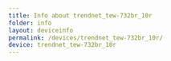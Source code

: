 ```yaml
---
title: Info about trendnet_tew-732br_10r
folder: info
layout: deviceinfo
permalink: /devices/trendnet_tew-732br_10r/
device: trendnet_tew-732br_10r
---
```

